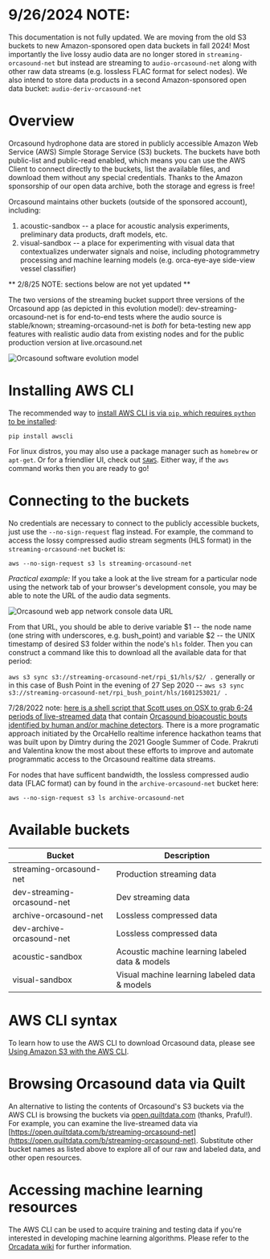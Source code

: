 # 9/26/2024 NOTE:
This documentation is not fully updated. We are moving from the old S3 buckets to new Amazon-sponsored open data buckets in fall 2024! Most importantly the live lossy audio data are no longer stored in `streaming-orcasound-net` but instead are streaming to `audio-orcasound-net` along with other raw data streams (e.g. lossless FLAC format for select nodes). We also intend to store data products in a second Amazon-sponsored open data bucket: `audio-deriv-orcasound-net`

# Overview

Orcasound hydrophone data are stored in publicly accessible Amazon Web Service (AWS) Simple Storage Service (S3) buckets. The buckets have both public-list and public-read enabled, which means you can use the AWS Client to connect directly to the buckets, list the available files, and download them without any special credentials. Thanks to the Amazon sponsorship of our open data archive, both the storage and egress is free!

Orcasound maintains other buckets (outside of the sponsored account), including: 
1. acoustic-sandbox -- a place for acoustic analysis experiments, preliminary data products, draft models, etc.
2. visual-sandbox -- a place for experimenting with visual data that contextualizes underwater signals and noise, including photogrammetry processing and machine learning models (e.g. orca-eye-aye side-view vessel classifier)

** 2/8/25 NOTE: sections below are not yet updated **

The two versions of the streaming bucket support three versions of the Orcasound app (as depicted in this evolution model): dev-streaming-orcasound-net is for end-to-end tests where the audio source is stable/known; streaming-orcasound-net is *both* for beta-testing new app features with realistic audio data from existing nodes and for the public production version at live.orcasound.net

![Orcasound software evolution model](http://orcasound.net/img/orcasound-app/Orcasound-software-evolution-model.png)

# Installing AWS CLI

The recommended way to [install AWS CLI is via `pip`, which requires `python` to be installed](https://docs.aws.amazon.com/cli/latest/userguide/installing.html):

`pip install awscli`

For linux distros, you may also use a package manager such as `homebrew` or `apt-get`. Or for a friendlier UI, check out [`SAWS`](https://github.com/donnemartin/saws). Either way, if the `aws` command works then you are ready to go!

# Connecting to the buckets

No credentials are necessary to connect to the publicly accessible buckets, just use the `--no-sign-request` flag instead. For example, the command to access the lossy compressed audio stream segments (HLS format) in the `streaming-orcasound-net` bucket is:

`aws --no-sign-request s3 ls streaming-orcasound-net`

*Practical example:*
If you take a look at the live stream for a particular node using the network tab of your browser's development console, you may be able to note the URL of the audio data segments. 

![Orcasound web app network console data URL](http://orcasound.net/data/git/Orcasound-web-app-network-console-data-URL.png)

From that URL, you should be able to derive variable $1 -- the node name (one string with underscores, e.g. bush_point) and variable $2 --  the UNIX timestamp of desired S3 folder within the node's `hls` folder. Then you can construct a command like this to download all the available data for that period:

`aws s3 sync s3://streaming-orcasound-net/rpi_$1/hls/$2/ .` generally or in this case of Bush Point in the evening of 27 Sep 2020 -- 
`aws s3 sync s3://streaming-orcasound-net/rpi_bush_point/hls/1601253021/ .`

7/28/2022 note: [here is a shell script that Scott uses on OSX to grab 6-24 periods of live-streamed data](https://github.com/orcasound/orcadata/blob/master/Toolbox/ts2mp3.sh) that contain [Orcasound bioacoustic bouts identified by human and/or machine detectors](https://docs.google.com/spreadsheets/d/1Js1CgbmK0Vbe3m0DfiFim1BE4lXMzC75S7GN-7QEE7Y/edit#gid=0). There is a more programatic approach initiated by the OrcaHello realtime inference hackathon teams that was built upon by Dimtry during the 2021 Google Summer of Code. Prakruti and Valentina know the most about these efforts to improve and automate programmatic access to the Orcasound realtime data streams.

For nodes that have sufficent bandwidth, the lossless compressed audio data (FLAC format) can by found in the `archive-orcasound-net` bucket here: 

`aws --no-sign-request s3 ls archive-orcasound-net`

# Available buckets

| Bucket                      | Description               |
|-----------------------------|---------------------------|
| streaming-orcasound-net     | Production streaming data |
| dev-streaming-orcasound-net | Dev streaming data        |
| archive-orcasound-net       | Lossless compressed data  |
| dev-archive-orcasound-net   | Lossless compressed data  |
| acoustic-sandbox            | Acoustic machine learning labeled data & models  | 
| visual-sandbox              | Visual machine learning labeled data & models    | 

# AWS CLI syntax

To learn how to use the AWS CLI to download Orcasound data, please see [Using Amazon S3 with the AWS CLI](https://docs.aws.amazon.com/cli/latest/userguide/cli-services-s3.html).

# Browsing Orcasound data via Quilt

An alternative to listing the contents of Orcasound's S3 buckets via the AWS CLI is browsing the buckets via [open.quiltdata.com](https://open.quiltdata.com) (thanks, Praful!). For example, you can examine the live-streamed data via [https://open.quiltdata.com/b/streaming-orcasound-net](https://open.quiltdata.com/b/streaming-orcasound-net). Substitute other bucket names as listed above to explore all of our raw and labeled data, and other open resources.

# Accessing machine learning resources

The AWS CLI can be used to acquire training and testing data if you're interested in developing machine learning algorithms. Please refer to the [Orcadata wiki](https://github.com/orcasound/orcadata/wiki) for further information.

